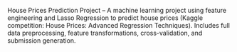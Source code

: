 House Prices Prediction Project – A machine learning project using feature engineering and Lasso Regression to predict house prices (Kaggle competition: House Prices: Advanced Regression Techniques). Includes full data preprocessing, feature transformations, cross-validation, and submission generation.
